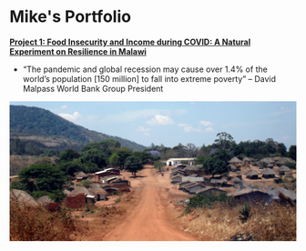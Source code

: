 # Mike's Portfolio

**[Project 1: Food Insecurity and Income during COVID: A Natural Experiment on Resilience in Malawi](https://github.com/MichaelWMurray/COVID_19Malawi)**
* “The pandemic and global recession may cause over 1.4% of the world’s population [150 million] to fall into extreme poverty” – David Malpass World Bank Group President

![](https://github.com/MichaelWMurray/Portfolio/blob/main/images/Malawi%20Village.jpg)
